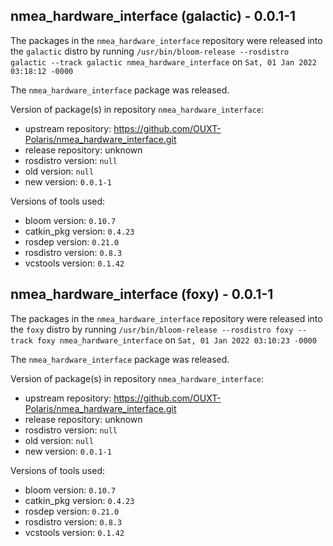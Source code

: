 ## nmea_hardware_interface (galactic) - 0.0.1-1

The packages in the `nmea_hardware_interface` repository were released into the `galactic` distro by running `/usr/bin/bloom-release --rosdistro galactic --track galactic nmea_hardware_interface` on `Sat, 01 Jan 2022 03:18:12 -0000`

The `nmea_hardware_interface` package was released.

Version of package(s) in repository `nmea_hardware_interface`:

- upstream repository: https://github.com/OUXT-Polaris/nmea_hardware_interface.git
- release repository: unknown
- rosdistro version: `null`
- old version: `null`
- new version: `0.0.1-1`

Versions of tools used:

- bloom version: `0.10.7`
- catkin_pkg version: `0.4.23`
- rosdep version: `0.21.0`
- rosdistro version: `0.8.3`
- vcstools version: `0.1.42`


## nmea_hardware_interface (foxy) - 0.0.1-1

The packages in the `nmea_hardware_interface` repository were released into the `foxy` distro by running `/usr/bin/bloom-release --rosdistro foxy --track foxy nmea_hardware_interface` on `Sat, 01 Jan 2022 03:10:23 -0000`

The `nmea_hardware_interface` package was released.

Version of package(s) in repository `nmea_hardware_interface`:

- upstream repository: https://github.com/OUXT-Polaris/nmea_hardware_interface.git
- release repository: unknown
- rosdistro version: `null`
- old version: `null`
- new version: `0.0.1-1`

Versions of tools used:

- bloom version: `0.10.7`
- catkin_pkg version: `0.4.23`
- rosdep version: `0.21.0`
- rosdistro version: `0.8.3`
- vcstools version: `0.1.42`


